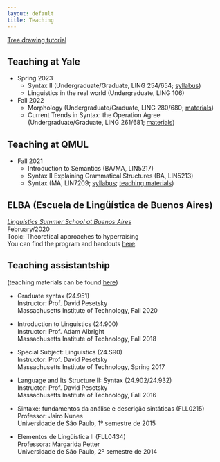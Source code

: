 ```yaml
---
layout: default
title: Teaching
---
```


[Tree drawing tutorial](Tree_drawing_tutorial_website.pdf)

## Teaching at Yale
+ Spring 2023
  + Syntax II (Undergraduate/Graduate, LING 254/654; [syllabus](https://www.dropbox.com/s/1wh9r7m3z7ux09t/Ling_254_654_Syntax_II_Syllabus.pdf?dl=0))
  + Linguistics in the real world (Undergraduate, LING 106)
+ Fall 2022
  + Morphology (Undergraduate/Graduate, LING 280/680; [materials](https://www.dropbox.com/sh/0nuen1k1nzdjvdl/AADskOLcd4jHh-cmczVF72E8a?dl=0))
  + Current Trends in Syntax: the Operation Agree (Undergraduate/Graduate, LING 261/681; [materials](https://www.dropbox.com/sh/1i76zgliw852oyb/AAANq3gmRNQKNIhZspVBmKcua?dl=0))

## Teaching at QMUL
+ Fall 2021
  + Introduction to Semantics (BA/MA, LIN5217)
  + Syntax II Explaining Grammatical Structures (BA, LIN5213)
  + Syntax (MA, LIN7209; [syllabus](https://sznfng.github.io/Syllabus_QMUL_Fall_2021_LIN7209.pdf); [teaching materials](https://www.dropbox.com/sh/kl42lu5d1can1uz/AAB1sf3FX8V0Q3hdynVfhIGVa?dl=0))

## ELBA (Escuela de Lingüística de Buenos Aires)

[_Linguistics Summer School at Buenos Aires_](https://sites.google.com/site/elbahomep/home)\
February/2020\
Topic: Theoretical approaches to hyperraising\
You can find the program and handouts [here](https://www.dropbox.com/sh/pl08r58i8g4psg7/AACxQkOP2f3FK0A5V8C7YDIea?dl=0).

## Teaching assistantship

(teaching materials can be found [here](https://www.dropbox.com/sh/q0l32yqp0hppytu/AAAwjiPWL-FP7bSSU3r6aEjXa?dl=0))

+ Graduate syntax (24.951)\
Instructor: Prof. David Pesetsky\
Massachusetts Institute of Technology, Fall 2020

+ Introduction to Linguistics (24.900)\
Instructor: Prof. Adam Albright\
Massachusetts Institute of Technology, Fall 2018

+ Special Subject: Linguistics (24.S90)\
Instructor: Prof. David Pesetsky\
Massachusetts Institute of Technology, Spring 2017

+ Language and Its Structure II: Syntax (24.902/24.932)\
Instructor: Prof. David Pesetsky\
Massachusetts Institute of Technology, Fall 2016

+ Sintaxe: fundamentos da análise e descrição sintáticas (FLL0215)\
Professor: Jairo Nunes\
Universidade de São Paulo, 1º semestre de 2015

+ Elementos de Lingüística II (FLL0434)\
Professora: Margarida Petter\
Universidade de São Paulo, 2º semestre de 2014
